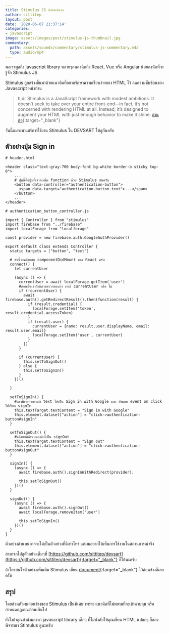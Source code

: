 ```yaml
---
title: Stimulus JS น้อยแต่มาก
author: sittitep
layout: post
date: '2020-06-07 21:37:14'
categories:
- javascript
image: assets/images/post/stimulus-js-thumbnail.jpg
commentary:
  path: assets/sounds/commentary/stimulus-js-commentary.m4a
  type: audio/mp4
---
```


พอเราพูดถึง javascript library หลายๆคนคงนึกถึง React, Vue หรือ Angular น้อยคงนักที่จะรู้จัก Stimulus JS

 Stimulus ถูกสร้างขึ้นมาด้วยแนวคิดที่อยากรักษาความเรียบง่ายของ HTML ไว้ ลดความซับซ้อนของ Javascript  หน้าบ้าน
 
  >tl;dr Stimulus is a JavaScript framework with modest ambitions. It doesn’t seek to take over your entire front-end—in fact, it’s not concerned with rendering HTML at all. Instead, it’s designed to augment your HTML with just enough behavior to make it shine. [อ่านต่อ](https://stimulusjs.org/){:target="_blank"}
 
วันนี้ผมจะมาแชร์การใช้งาน Stimulus ใน DEVSART ให้ดูกันครับ

## ตัวอย่างปุ่ม Sign in
```
# header.html

<header class="text-gray-700 body-font bg-white border-b sticky top-0">
    ...
    # ปุ่มนี้คือปุ่มที่เราจะเพิ่ม function ด้วย Stimulus กันครับ
    <button data-controller="authentication-button">
      <span data-target="authentication-button.text">...</span>
    </button>
    ...
</header>
```

```
# authentication_button_controller.js

import { Controller } from "stimulus"
import firebase from "../firebase"
import localForage from "localforage"

const provider = new firebase.auth.GoogleAuthProvider()

export default class extends Controller {
  static targets = ["button", "text"]
  
  # ตัวนี้จะคล้ายกับ componentDidMount ของ React ครับ
  connect() {
    let currentUser

    (async () => {
      currentUser = await localForage.getItem('user')
      #ก่อนอื่นเราก็ทำการตรวจสอบว่า เรามี currentUser หรือ ไม่
      if (!currentUser) {
        await firebase.auth().getRedirectResult().then(function(result) {
          if (result.credential) {
            localForage.setItem('token', result.credential.accessToken)
          }
          if (result.user) {
            currentUser = {name: result.user.displayName, email: result.user.email}
            localForage.setItem('user', currentUser)
          }
        })
      }

      if (currentUser) {
        this.setToSignOut()
      } else {
        this.setToSignIn()
      }
    })()
    
  }

  setToSignIn() {
    #ตรงนี้เราทำการแก้ text ให้เป็น Sign in with Google และ อัพเดท event on click ให้เรียก signIn
    this.textTarget.textContent = "Sign in with Google"
    this.element.dataset["action"] = "click->authentication-button#signIn"
  }

  setToSignOut() {
    #คล้ายกับด้านบนแต่แก้เป็น signOut
    this.textTarget.textContent = "Sign out"
    this.element.dataset["action"] = "click->authentication-button#signOut"
  }

  signIn() {
    (async () => {
      await firebase.auth().signInWithRedirect(provider);

      this.setToSignOut()
    })()
  }

  signOut() {
    (async () => {
      await firebase.auth().signOut()
      await localForage.removeItem('user')
        
      this.setToSignIn()
    })()
  }
}
```

ตัวอย่างด้านบนอาจจะไม่เป็นตัวอย่างที่ดีเท่าไหร่ แต่ผมอยากให้เห็นการใช้งานในสถานการณ์จริง

สามารถไปดูตัวอย่างเต็มๆที่ [https://github.com/sittitep/devsart](https://github.com/sittitep/devsart){:target="_blank"} ก็ได้นะครับ

ถ้าใครสนใจตัวอย่างเพิ่มเติม Stimulus เขียน [document](https://stimulusjs.org/handbook/hello-stimulus){:target="_blank"} ไว้ค่อนข้างดีเลยครับ

## สรุป
โดยส่วนตัวผมค่อนข้างชอบ Stimulus เป็นพิเศษ เพราะ แนวคิดที่ไม่พยามที่จะเข้าควบคุม หรือ กำหนดกฎเกณฑ์จนเกินไป

ยังไงถ้าคุณกำลังมองหา javascript library เล็กๆ ที่ไม่บังคับให้คุณเขียน HTML แปลกๆ ก็ลองพิจารณา Stimulus ดูนะครับ
